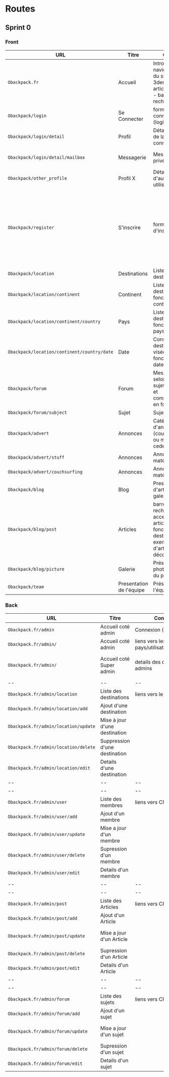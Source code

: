 # Routes

## Sprint 0

### Front 

| URL | Titre | Content | Comment |
|--|--|--|--|
| `Obackpack.fr` | Accueil | Intro, navigation,infos du site - 3derniers articles publiés - barre de recherche | accès aux differents menus du site  |
| `Obackpack/login` | Se Connecter | formulaire de connexion (login + mdp) |  | 
| `Obackpack/login/detail` | Profil | Détails du profil de la personne connectée |  | 
| `Obackpack/login/detail/mailbox` | Messagerie | Messagerie privée | Communication avec autres membres | 
| `Obackpack/other_profile` | Profil X | Détails du profil d'autres utilisateurs | -- |
| `Obackpack/register` | S'inscrire | formulaire d'inscription | champs : nom, prénom, pseudo, avatar, date naissance, mail, adresse postale, backpackeurs ou Couchsurfing, inscription newsletter, mot de passe |
|`Obackpack/location`| Destinations | Liste des destinations |--|
|`Obackpack/location/continent`| Continent|Liste des destinations fonction du continent |--|
|`Obackpack/location/continent/country`| Pays | Liste des destinations fonction du pays |--|
|`Obackpack/location/continent/country/date`| Date | Conseils destination visée en fonction de dates visées |--|
|`Obackpack/forum`| Forum | Messagerie selon différents sujets/questions et commentaires en fonction | Lieu d'échanges entre personnes enregistrées |
|`Obackpack/forum/subject`| Sujet | Sujet de Forum |  |
|`Obackpack/advert`| Annonces | Catégories d'annonces (couchsurfing ou materiel a ceder)| Annonces de matériel à céder  ou couchsurfing  |
|`Obackpack/advert/stuff`| Annonces | Annonces de matériel à céder |  |
|`Obackpack/advert/couchsurfing`| Annonces | Annonces de matériel à céder |  |
|`Obackpack/blog`| Blog | Presentation d'articles et galerie photos | bouton choix |
|`Obackpack/blog/post`| Articles | barre de recherche pour acceder a des articles en fonction de la destination +/- exemple d'articles à découvrir| 3 articles à decouvrir |
|`Obackpack/blog/picture`| Galerie | Présentation photos fonction du pays |  |
|`Obackpack/team`| Presentation de l'équipe | Présentation de l'équipe | -- |


### Back

| URL | Titre | Content | Comment |
|--|--|--|--|
| `Obackpack.fr/admin` | Accueil coté admin | Connexion (login+mdp) | connexion de l'admin |
| `Obackpack.fr/admin/` | Accueil coté admin | liens vers les pages pays/utilisateurs/articles |  |
| `Obackpack.fr/admin/` | Accueil coté Super admin | details des comptes admins | accessible seulement pour les super admin |
|--|--|--|--|
| `Obackpack.fr/admin/location` | Liste des destinations | liens vers le CRUD | |
| `Obackpack.fr/admin/location/add` | Ajout d'une destination | | |
| `Obackpack.fr/admin/location/update` | Mise à jour d'une destination | | |
| `Obackpack.fr/admin/location/delete` | Suppression d'une destination | | |
| `Obackpack.fr/admin/location/edit` | Details d'une destination | | |
|--|--|--|--|
|--|--|--|--|
| `Obackpack.fr/admin/user` | Liste des membres | liens vers CRUD | |
| `Obackpack.fr/admin/user/add` | Ajout d'un membre | | |
| `Obackpack.fr/admin/user/update` | Mise a jour d'un membre | | |
| `Obackpack.fr/admin/user/delete` | Supression d'un membre | | |
| `Obackpack.fr/admin/user/edit` | Details d'un membre | | |
|--|--|--|--|
|--|--|--|--|
| `Obackpack.fr/admin/post` | Liste des Articles | liens vers CRUD | |
| `Obackpack.fr/admin/post/add` | Ajout d'un Article | | |
| `Obackpack.fr/admin/post/update` | Mise a jour d'un Article | | +lien pour gerer les commentaires |
| `Obackpack.fr/admin/post/delete` | Supression d'un Article | | |
| `Obackpack.fr/admin/post/edit` | Details d'un Article | | |
|--|--|--|--|
|--|--|--|--|
| `Obackpack.fr/admin/forum` | Liste des sujets | liens vers CRUD | |
| `Obackpack.fr/admin/forum/add` | Ajout d'un sujet | | |
| `Obackpack.fr/admin/forum/update` | Mise a jour d'un sujet | | +lien pour gerer les commentaires |
| `Obackpack.fr/admin/forum/delete` | Supression d'un sujet | | |
| `Obackpack.fr/admin/forum/edit` | Details d'un sujet | | |

